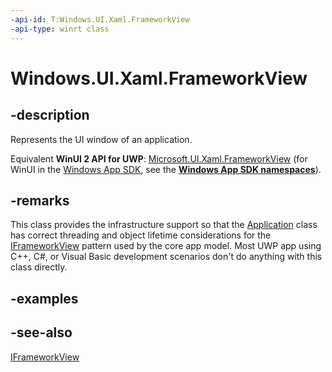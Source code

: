 ```yaml
---
-api-id: T:Windows.UI.Xaml.FrameworkView
-api-type: winrt class
---
```


<!-- Class syntax.
public class FrameworkView : Windows.ApplicationModel.Core.IFrameworkView, Windows.UI.Xaml.IFrameworkView
-->

# Windows.UI.Xaml.FrameworkView

## -description
Represents the UI window of an application.

Equivalent **WinUI 2 API for UWP**: [Microsoft.UI.Xaml.FrameworkView](/windows/winui/api/microsoft.ui.xaml.frameworkview) (for WinUI in the [Windows App SDK](/windows/apps/windows-app-sdk/), see the **[Windows App SDK namespaces](/windows/windows-app-sdk/api/winrt/)**).

## -remarks
This class provides the infrastructure support so that the [Application](application.md) class has correct threading and object lifetime considerations for the [IFrameworkView](../windows.applicationmodel.core/iframeworkview.md) pattern used by the core app model. Most UWP app using C++, C#, or Visual Basic development scenarios don't do anything with this class directly.

## -examples

## -see-also
[IFrameworkView](../windows.applicationmodel.core/iframeworkview.md)
